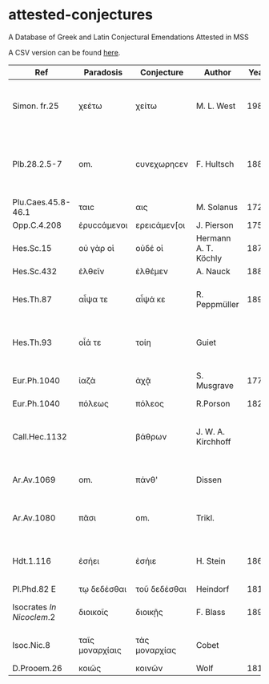 # attested-conjectures
A Database of Greek and Latin Conjectural Emendations Attested in MSS

A CSV version can be found [here](./attested-conjectures.csv).

Ref|Paradosis|Conjecture|Author|Year|Attested Place|Rem.
---|---|---|---|---|---|---
Simon. fr.25|χεέτω|χείτω|M. L. West|1989|Oxy.81.5261|Bergk's χεάτω rejected;1st vowel of diphthong accented.
Plb.28.2.5-7|om.|cυνεχωρηcεν|F. Hultsch|1889|Oxy.81.5267|Papyrus reads c]υνεχωρηc[ε; Hultsch supplies verb (omitted in MSS).
Plu.Caes.45.8-46.1|ταιc|αις|M. Solanus|1729|Oxy.81.5270|
Opp.C.4.208|ἐρυccάμενοι|ερειcάμεν[οι|J. Pierson|1752|Oxy.81.5278|
Hes.Sc.15|οὐ γὰρ οἱ|οὐδέ οἱ|Hermann A. T. Köchly|1874|Rainer pap.|
Hes.Sc.432|ἐλθεῖν|ἐλθέμεν|A. Nauck|1889|Rainer pap.|
Hes.Th.87|αἶψα τε|αἶψά κε|R. Peppmüller|1896|Wilcken *Sitzungsb. d. Berl. Akad.* 1887 p. 807|
Hes.Th.93|οἷά τε|τοίη|Guiet||Wilcken *Sitzungsb. d. Berl. Akad.* 1887 p. 807|
Eur.Ph.1040|ἰαζὰ|ἀχᾷ|S. Musgrave|1778|Oxy.2.224|Musgrave conjectured ἀχὰ
Eur.Ph.1040|πόλεως|πόλεος|R.Porson|1824|Oxy.2.224|
Call.Hec.1132||βάθρων|J. W. A. Kirchhoff||Weinberger *Mitth. aus d. Sammlung d. Pap. Erzherzog Rainer* V. 74|Details from Kenyon's article.
Ar.Av.1069|om.|πάνθ'|Dissen||Weil *Revue de Philologie" xiii. 179 (1882)|Editor's details from Weil's article.
Ar.Av.1080|πᾶσι|om.|Trikl.||Weil *Revue de Philologie" xiii. 179 (1882)|Editor's details from Dunbar's edition of Ar.Av.
Hdt.1.116|ἐσήει|ἐσήιε|H. Stein|1869|Munich papyrus - Wilcken *Archiv für Papyrus-forschung* I.471|
Pl.Phd.82 E|τῳ δεδέσθαι|τοῦ δεδέσθαι|Heindorf|1810|Brit.Mus.Pap.488|
Isocrates *In Nicoclem*.2|διοικοῖς|διοικῇς|F. Blass|1891|Schoene in *Mélanges Graux* p.481 ff.|
Isoc.Nic.8|ταῖς μοναρχίαις|τὰς μοναρχίας|Cobet||Schoene in *Mélanges Graux* p.481 ff.|Editor's details from Kenyon's article.
D.Prooem.26|κοιῶς|κοινῶν|Wolf|1812|Oxy.26|
